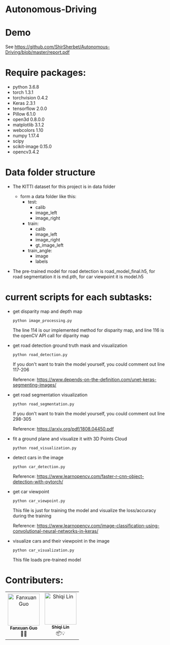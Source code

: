 # Autonomous-Driving

Demo 
===========
See https://github.com/ShirSherbet/Autonomous-Driving/blob/master/report.pdf

Require packages:
===========
- python 3.6.8
- torch 1.3.1
- torchvision 0.4.2
- Keras 2.3.1
- tensorflow 2.0.0
- Pillow 6.1.0
- open3d 0.8.0.0
- matplotlib 3.1.2
- webcolors 1.10
- numpy 1.17.4
- scipy
- scikit-image 0.15.0
- opencv3.4.2

Data folder structure
========
- The KITTI dataset for this project is in data folder
    - form a data folder like this:
       - test:
            - calib
            - image_left
            - image_right
       - train:
            - calib
            - image_left
            - image_right
            - gt_image_left
       - train_angle:
            - image
            - labels

- The pre-trained model for road detection is road_model_final.h5, for road segmentation it is md.pth, for car viewpoint it is model.h5

current scripts for each subtasks:
==========
- get disparity map and depth map

    ```
    python image_processing.py
    ```

    The line 114 is our implemented method for disparity map, and line 116 is the openCV API call for diparity map

- get road detection ground truth mask and visualization

    ```
    python road_detection.py
    ```
    If you don't want to train the model yourself, you could comment out line 117-206
    
    Reference: https://www.depends-on-the-definition.com/unet-keras-segmenting-images/
    
- get road segmentation visualization

    ```
    python road_segmentation.py
    ```
    If you don't want to train the model yourself, you could comment out line 298-305
    
    Reference: https://arxiv.org/pdf/1808.04450.pdf

- fit a ground plane and visualize it with 3D Points Cloud

    ```
    python road_visualization.py
    ```

- detect cars in the image

    ```
    python car_detection.py
    ```
    Reference: https://www.learnopencv.com/faster-r-cnn-object-detection-with-pytorch/
    
- get car viewpoint

    ```
    python car_viewpoint.py
    ```
    This file is just for training the model and visualize the loss/accuracy during the training
    
    Reference: https://www.learnopencv.com/image-classification-using-convolutional-neural-networks-in-keras/ 

- visualize cars and their viewpoint in the image

    ```
    python car_visualization.py
    ```
    This file loads pre-trained model

Contributers:
==========
<table>
  <tr>
    <td align="center"><a href="https://github.com/ShirSherbet"><img src="https://avatars2.githubusercontent.com/u/25424994?s=460&v=4" width="100px;" alt="Fanxuan Guo"/><br /><sub><b>Fanxuan Guo</b></sub></a><br />👀📖</td>
    <td align="center"><a href="https://github.com/Evvvvvvvva"><img src="https://avatars1.githubusercontent.com/u/44177295?s=460&v=4" width="100px;" alt="Shiqi Lin"/><br /><sub><b>Shiqi Lin</b></sub></a><br />📦💡</td>
   </tr>
</table>

